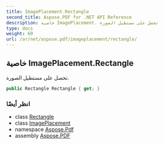 ```yaml
---
title: ImagePlacement.Rectangle
second_title: Aspose.PDF for .NET API Reference
description: خاصية ImagePlacement. تحصل على مستطيل الصورة
type: docs
weight: 60
url: /ar/net/aspose.pdf/imageplacement/rectangle/
---
```

## خاصية ImagePlacement.Rectangle

تحصل على مستطيل الصورة.

```csharp
public Rectangle Rectangle { get; }
```

### انظر أيضًا

* class [Rectangle](../../rectangle/)
* class [ImagePlacement](../)
* namespace [Aspose.Pdf](../../../aspose.pdf/)
* assembly [Aspose.PDF](../../../)